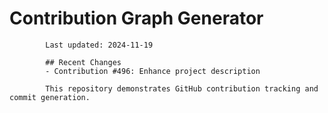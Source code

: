 # Contribution Graph Generator
            
            Last updated: 2024-11-19
            
            ## Recent Changes
            - Contribution #496: Enhance project description
            
            This repository demonstrates GitHub contribution tracking and commit generation.
        